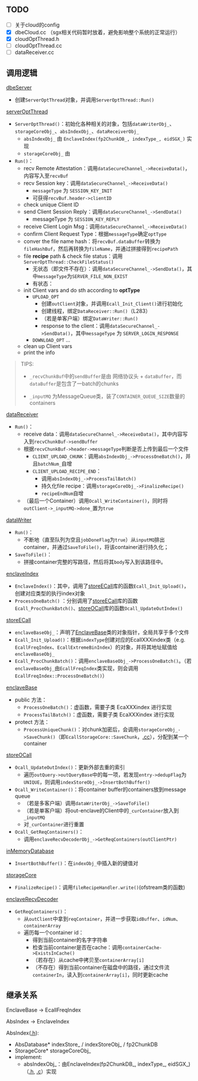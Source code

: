 ## TODO

- [ ] 关于cloud的config
- [x] dbeCloud.cc （sgx相关代码暂时放着，避免影响整个系统的正常运行）
- [x] cloudOptThread.h
- [ ] cloudOptThread.cc
- [ ] dataReceiver.cc

## 调用逻辑

[dbeServer](Prototype/src/App/dbeServer.cc)
- 创建`ServerOptThread`对象，并调用`ServerOptThread::Run()`

[serverOptThread](Prototype/src/Server/serverOptThread.cc)
- `ServerOptThread()`：初始化各种相关的对象，包括`dataWriterObj_`、`storageCoreObj_`、`absIndexObj_`、`dataReceiverObj_`
    - `absIndexObj_` 由 `EnclaveIndex(fp2ChunkDB_, indexType_, eidSGX_)` 实现
    - `storageCoreObj_` 由 
- `Run()`：
    - recv Remote Attestation：调用`dataSecureChannel_->ReceiveData()`，内容写入至`recvBuf`
    - recv Session key：调用`dataSecureChannel_->ReceiveData()`
        - `messageType` 为 `SESSION_KEY_INIT`
        - 可获得`recvBuf.header->clientID`
    - check unique Client ID
    - send Client Session Reply：调用`dataSecureChannel_->SendData()`
        - messageType 为 `SESSION_KEY_REPLY`
    - receive Client Login Msg：调用`dataSecureChannel_->ReceiveData()`
    - confirm Client Request Type：根据`messageType`确定`optType`
    - conver the file name hash：将`recvBuf.dataBuffer`转换为`fileHashBuf`，然后再转换为`fileName`，并通过拼接得到`recipePath`
    - file **recipe** path & check file status：调用 `ServerOptThread::CheckFileStatus()`
        - 无状态（即文件不存在）：调用`dataSecureChannel_->SendData()`，其中`messageType`为`SERVER_FILE_NON_EXIST`
        - 有状态：
    - init Client vars and do sth according to **optType**
        - `UPLOAD_OPT`
            - 创建`outClient`对象，并调用`Ecall_Init_Client()`进行初始化
            - 创建线程，绑定`DataReceiver::Run()`（L283）
            - （若是单客户端）绑定`DataWriter::Run()`
            - response to the client：调用`dataSecureChannel_->SendData()`，其中`messageType` 为 `SERVER_LOGIN_RESPONSE`
        - `DOWNLOAD_OPT`
            ...
    - clean up Client vars
    - print the info

> TIPS:
> - `_recvChunkBuf`中的`sendBuffer`是由 网络协议头 + `dataBuffer`，而`dataBuffer`是包含了一batch的chunks
>
> - `_inputMQ` 为MessageQueue类，装了`CONTAINER_QUEUE_SIZE`数量的containers

[dataReceiver](Prototype/src/Server/dataReceiver.cc)
- `Run()`：
    - receive data：调用`dataSecureChannel_->ReceiveData()`，其中内容写入到`recvChunkBuf->sendBuffer`
    - 根据`recvChunkBuf->header->messageType`判断是否上传到最后一个文件
        - `CLIENT_UPLOAD_CHUNK`：调用`absIndexObj_->ProcessOneBatch()`，并且`batchNum_`自增
        - `CLIENT_UPLOAD_RECIPE_END`：
            - 调用`absIndexObj_->ProcessTailBatch()`
            - 持久化file recipe：调用`storageCoreObj_->FinalizeRecipe()`
            - `recipeEndNum`自增
    - （最后一个Container）调用`Ocall_WriteContainer()`，同时将`outClient->_inputMQ->done_`置为`true`

[dataWriter](Prototype/src/Server/dataWriter.cc)
- `Run()`：
    - 不断地（直至队列为空且`jobDoneFlag`为`true`）从`inputMQ`排出container，并通过`SaveToFile()`，将该container进行持久化；
- `SaveToFile()`：
    - 拼接container完整的写路径，然后将其`body`写入到该路径中。

[enclaveIndex](Prototype/src/Index/enclaveIndex.cc)
- `EnclaveIndex()`：其中，调用了[storeECall](Prototype/src/Enclave/ecallSrc/ecall/storeECall.cc)库的函数`Ecall_Init_Upload()`，创建对应类型的执行index对象
- `ProcessOneBatch()` ：分别调用了[storeECall](Prototype/src/Enclave/ecallSrc/ecall/storeECall.cc)库的函数`Ecall_ProcChunkBatch()`、[storeOCall](Prototype/src/Enclave/ocallSrc/storeOCall.cc)库的函数`Ocall_UpdateOutIndex()`

[storeECall](Prototype/src/Enclave/ecallSrc/ecall/storeECall.cc)
- `enclaveBaseObj_`：声明了[EnclaveBase](Enclave/ecallSrc/ecallIndex/enclaveBase.cc)类的对象指针，全局共享于多个文件
- `Ecall_Init_Upload()`：根据`indexType`创建对应的EcallXXXindex类（e.g. `EcallFreqIndex`、`EcallExtremeBinIndex`）的对象，并将其地址赋值给`enclaveBaseObj_`
- `Ecall_ProcChunkBatch()`：调用`enclaveBaseObj_->ProcessOneBatch()`。（若`enclaveBaseObj_`由`EcallFreqIndex`类实现，则会调用`EcallFreqIndex::ProcessOneBatch()`）

[enclaveBase](Prototype/src/Enclave/ecallSrc/ecallIndex/enclaveBase.cc)
- public 方法：
    - `ProcessOneBatch()`：虚函数，需要子类 EcaXXXindex 进行实现
    - `ProcessTailBatch()`：虚函数，需要子类 EcaXXXindex 进行实现
- protect 方法：
    - `ProcessUniqueChunk()`：对chunk加密后，会调用`storageCoreObj_->SaveChunk()`（即`EcallStorageCore::SaveChunk`，[.cc](Prototype/src/Enclave/ecallSrc/ecallStore/ecallStorage.cc)），分配到某一个container


[storeOCall](Prototype/src/Enclave/ocallSrc/storeOCall.cc)
- `Ocall_UpdateOutIndex()`：更新外部去重的索引
    - 遍历`outQuery->outQueryBase`中的每一项，若发现`entry->dedupFlag`为`UNIQUE`，则调用`indexStoreObj_->InsertBothBuffer()`
- `Ocall_WriteContainer()`：将container buffer的containers放到message queue
    - （若是多客户端）调用`dataWriterObj_->SaveToFile()`
    - （若是单客户端）将out-enclave的Client中的`_curContainer`放入到`_inputMQ`
    - 对`_curContainer`进行重置
- `Ocall_GetReqContainers()`：
    - 调用`enclaveRecvDecoderObj_->GetReqContainers(outClientPtr)`

[inMemoryDatabase](Prototype/src/Database/inMemoryDatabase.cc)
- `InsertBothBuffer()`：在`indexObj_`中插入新的键值对

[storageCore](Prototype/src/Server/storageCore.cc)
- `FinalizeRecipe()`：调用`fileRecipeHandler.write()`(ofstream类的函数)

[enclaveRecvDecoder](Prototype/src/Server/enclaveRecvDecoder.cc)
- `GetReqContainers()`：
    - 从`outClient`中拿到`reqContainer`，并进一步获取`idBuffer`、`idNum`、`containerArray`
    - 遍历每一个container id：
        - 得到当前container的名字字符串
        - 检查当前container是否在cache：调用`containerCache->ExistsInCache()`
        - （若存在）从cache中拷贝至`containerArray[i]`
        - （不存在）得到当前container在磁盘中的路径，通过文件流`containerIn`，读入到`containerArray[i]`，同时更新cache

## 继承关系

EnclaveBase -> EcallFreqIndex 

AbsIndex -> EnclaveIndex

AbsIndex([.h](Prototype/include/absIndex.h)):
- AbsDatabase* indexStore_ / indexStoreObj_ / fp2ChunkDB
- StorageCore* storageCoreObj_
- implement: 
    - absIndexObj_：由EnclaveIndex(fp2ChunkDB_, indexType_, eidSGX_)（[.h](Prototype/include/enclaveIndex.h), [.c](Prototype/src/Index/enclaveIndex.cc)）实现
